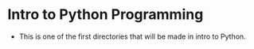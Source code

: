 # Intro to Python Programming
- This is one of the first directories that will be made in intro to Python.
